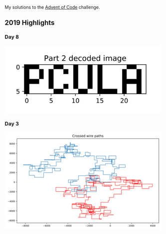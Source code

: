My solutions to the [Advent of Code](https://adventofcode.com/) challenge. 

## 2019 Highlights
### Day 8

![Part 2 decoded image](aoc2019/2019_8_2_img.svg) 

### Day 3
![Part 2 decoded image](aoc2019/2019_3_wires.svg)